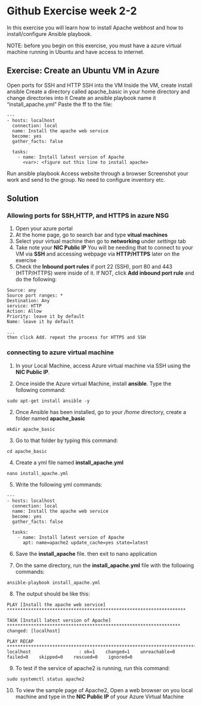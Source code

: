 # Github Exercise week 2-2
In this exercise you will learn how to install Apache webhost and how to install/configure Ansible playbook.

NOTE: before you begin on this exercise, you must have a azure virtual machine running in Ubuntu and have access to internet.

## Exercise: Create an Ubuntu VM in Azure
Open ports for SSH and HTTP
SSH into the VM
Inside the VM, create install ansible
Create a directory called apache_basic in your home directory and change directories into it
Create an ansible playbook name it “install_apache.yml” 
Paste the ff to the file:
```
---
- hosts: localhost
  connection: local
  name: Install the apache web service
  become: yes
  gather_facts: false

  tasks:
    - name: Install latest version of Apache
      <var>: <figure out this line to install apache>

```
Run ansible playbook Access website through a browser
Screenshot your work and send to the group. No need to configure inventory etc.

## Solution

### Allowing ports for SSH,HTTP, and HTTPS in azure NSG

1. Open your azure portal
2. At the home page, go to search bar and type **vitual machines**
3. Select your virtual machine then go to **networking** under *settings* tab
4. Take note your **NIC Public IP** You will be needing that to connect to your VM via **SSH** and accessing webpage via **HTTP/HTTPS** later on the exercise  
5. Check the **Inbound port rules** if port 22 (SSH), port 80 and 443 (HTTP/HTTPS) were inside of it. If NOT, click **Add inbound port rule** and do the following:
```
Source: any
Source port ranges: *
Destination: Any
service: HTTP
Action: Allow
Priority: leave it by default
Name: leave it by default

...
then click Add. repeat the process for HTTPS and SSH
```

### connecting to azure virtual machine

1. In your Local Machine, access Azure virtual machine via SSH using the **NIC Public IP**.

1. Once inside the Azure virtual Machine, install **ansible**. Type the following command: 
```
sudo apt-get install ansible -y
```
2. Once Ansible has been installed, go to your */home* directory, create a folder named **apache_basic**
``` 
mkdir apache_basic
```
3. Go to that folder by typing this command:
```
cd apache_basic
```
4. Create a yml file named **install_apache.yml**
```
nano install_apache.yml
```
5. Write the following yml commands:
```
---
- hosts: localhost
  connection: local
  name: Install the apache web service
  become: yes
  gather_facts: false

  tasks:
    - name: Install latest version of Apache
      apt: name=apache2 update_cache=yes state=latest
```
6. Save the **install_apache** file. then exit to nano application

7. On the same directory, run the **install_apache.yml** file with the following commands:
```
ansible-playbook install_apache.yml
```
8. The output should be like this:
```
PLAY [Install the apache web service] *******************************************************************

TASK [Install latest version of Apache] *****************************************************************
changed: [localhost]

PLAY RECAP **********************************************************************************************
localhost                  : ok=1    changed=1    unreachable=0    failed=0    skipped=0    rescued=0    ignored=0
```
9. To test if the service of apache2 is running, run this command:
```
sudo systemctl status apache2
```
10. To view the sample page of Apache2, Open a web browser on you local machine and type in the **NIC Public IP** of your Azure Virtual Machine
